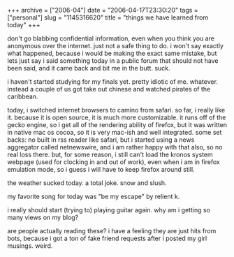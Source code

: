 +++
archive = ["2006-04"]
date = "2006-04-17T23:30:20"
tags = ["personal"]
slug = "1145316620"
title = "things we have learned from today"
+++

don't go blabbing confidential information, even when you think you are
anonymous over the internet. just not a safe thing to do. i won't say
exactly what happened, because i would be making the exact same mistake,
but lets just say i said something today in a public forum that should not
have been said, and it came back and bit me in the butt. suck.

i haven't started studying for my finals yet. pretty idiotic of me.
whatever. instead a couple of us got take out chinese and watched pirates
of the caribbean.

today, i switched internet browsers to camino from safari. so far,
i really like it. because it is open source, it is much more customizable.
it runs off of the gecko engine, so i get all of the rendering ability of
firefox, but it was written in native mac os cocoa, so it is very mac-ish
and well integrated. some set backs: no built in rss reader like safari,
but i started using a news aggregator called netnewswire, and i am rather
happy with that also, so no real loss there. but, for some reason, i still
can't load the kronos system webpage (used for clocking in and out of
work), even when i am in firefox emulation mode, so i guess i will have to
keep firefox around still.

the weather sucked today. a total joke. snow and slush.

my favorite song for today was "be my escape" by relient k.

i really should start (trying to) playing guitar again. why am i getting
so many views on my blog?

are people actually reading these? i have a feeling they are just hits
from bots, because i got a ton of fake friend requests after i posted my
girl musings. weird.

